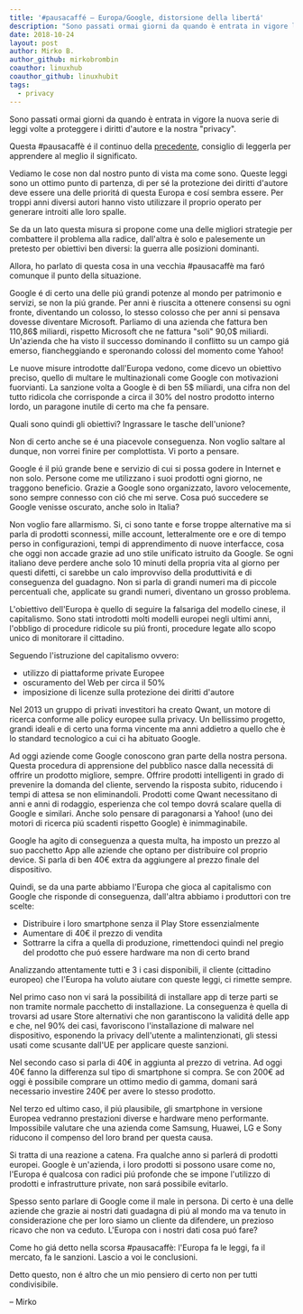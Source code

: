 ```yaml
---
title: '#pausacaffé – Europa/Google, distorsione della libertá'
description: "Sono passati ormai giorni da quando è entrata in vigore la nuova serie di leggi volte a proteggere i diritti d'autore e la nostra"
date: 2018-10-24
layout: post
author: Mirko B.
author_github: mirkobrombin
coauthor: linuxhub
coauthor_github: linuxhubit
tags:
  - privacy 
---
```

Sono passati ormai giorni da quando è entrata in vigore la nuova serie di leggi volte a proteggere i diritti d'autore e la nostra "privacy".

Questa #pausacaffè é il continuo della [precedente](https://linuxhub.it/%E2%98%95-pausacaffe-europa-google-in-posizione-dominante-e-giornalismo/), consiglio di leggerla per apprendere al meglio il significato.

Vediamo le cose non dal nostro punto di vista ma come sono. Queste leggi sono un ottimo punto di partenza, di per sé la protezione dei diritti d'autore deve essere una delle prioritá di questa Europa e cosí sembra essere. Per troppi anni diversi autori hanno visto utilizzare il proprio operato per generare introiti alle loro spalle.

Se da un lato questa misura si propone come una delle migliori strategie per combattere il problema alla radice, dall'altra è solo e palesemente un pretesto per obiettivi ben diversi: la guerra alle posizioni dominanti.

Allora, ho parlato di questa cosa in una vecchia #pausacaffè ma faró comunque il punto della situazione.

Google é di certo una delle piú grandi potenze al mondo per patrimonio e servizi, se non la piú grande. Per anni è riuscita a ottenere consensi su ogni fronte, diventando un colosso, lo stesso colosso che per anni si pensava dovesse diventare Microsoft. Parliamo di una azienda che fattura ben 110,86$ miliardi, rispetto Microsoft che ne fattura "soli" 90,0$ miliardi. Un'azienda che ha visto il successo dominando il conflitto su un campo giá emerso, fiancheggiando e speronando colossi del momento come Yahoo!

Le nuove misure introdotte dall'Europa vedono, come dicevo un obiettivo preciso, quello di multare le multinazionali come Google con motivazioni fuorvianti. La sanzione volta a Google è di ben 5$ miliardi, una cifra non del tutto ridicola che corrisponde a circa il 30% del nostro prodotto interno lordo, un paragone inutile di certo ma che fa pensare.

Quali sono quindi gli obiettivi? Ingrassare le tasche dell'unione?

Non di certo anche se é una piacevole conseguenza. Non voglio saltare al dunque, non vorrei finire per complottista. Vi porto a pensare.

Google é il piú grande bene e servizio di cui si possa godere in Internet e non solo. Persone come me utilizzano i suoi prodotti ogni giorno, ne traggono beneficio. Grazie a Google sono organizzato, lavoro velocemente, sono sempre connesso con ció che mi serve. Cosa puó succedere se Google venisse oscurato, anche solo in Italia?

Non voglio fare allarmismo. Si, ci sono tante e forse troppe alternative ma si parla di prodotti sconnessi, mille account, letteralmente ore e ore di tempo perso in configurazioni, tempi di apprendimento di nuove interfacce, cosa che oggi non accade grazie ad uno stile unificato istruito da Google. Se ogni italiano deve perdere anche solo 10 minuti della propria vita al giorno per questi difetti, ci sarebbe un calo improvviso della produttivitá e di conseguenza del guadagno. Non si parla di grandi numeri ma di piccole percentuali che, applicate su grandi numeri, diventano un grosso problema.

L'obiettivo dell'Europa è quello di seguire la falsariga del modello cinese, il capitalismo. Sono stati introdotti molti modelli europei negli ultimi anni, l'obbligo di procedure ridicole su piú fronti, procedure legate allo scopo unico di monitorare il cittadino.

Seguendo l'istruzione del capitalismo ovvero:

*   utilizzo di piattaforme private Europee
*   oscuramento del Web per circa il 50%
*   imposizione di licenze sulla protezione dei diritti d'autore

Nel 2013 un gruppo di privati investitori ha creato Qwant, un motore di ricerca conforme alle policy europee sulla privacy. Un bellissimo progetto, grandi ideali e di certo una forma vincente ma anni addietro a quello che è lo standard tecnologico a cui ci ha abituato Google.

Ad oggi aziende come Google conoscono gran parte della nostra persona. Questa procedura di apprensione del pubblico nasce dalla necessitá di offrire un prodotto migliore, sempre. Offrire prodotti intelligenti in grado di prevenire la domanda del cliente, servendo la risposta subito, riducendo i tempi di attesa se non eliminandoli. Prodotti come Qwant necessitano di anni e anni di rodaggio, esperienza che col tempo dovrá scalare quella di Google e similari. Anche solo pensare di paragonarsi a Yahoo! (uno dei motori di ricerca piú scadenti rispetto Google) è inimmaginabile.

Google ha agito di conseguenza a questa multa, ha imposto un prezzo al suo pacchetto App alle aziende che optano per distribuire col proprio device. Si parla di ben 40€ extra da aggiungere al prezzo finale del dispositivo.

Quindi, se da una parte abbiamo l'Europa che gioca al capitalismo con Google che risponde di conseguenza, dall'altra abbiamo i produttori con tre scelte:

*   Distribuire i loro smartphone senza il Play Store essenzialmente
*   Aumentare di 40€ il prezzo di vendita
*   Sottrarre la cifra a quella di produzione, rimettendoci quindi nel pregio del prodotto che puó essere hardware ma non di certo brand

Analizzando attentamente tutti e 3 i casi disponibili, il cliente (cittadino europeo) che l'Europa ha voluto aiutare con queste leggi, ci rimette sempre.

Nel primo caso non vi sará la possibilitá di installare app di terze parti se non tramite normale pacchetto di installazione. La conseguenza è quella di trovarsi ad usare Store alternativi che non garantiscono la validitá delle app e che, nel 90% dei casi, favoriscono l'installazione di malware nel dispositivo, esponendo la privacy dell'utente a malintenzionati, gli stessi usati come scusante dall'UE per applicare queste sanzioni.

Nel secondo caso si parla di 40€ in aggiunta al prezzo di vetrina. Ad oggi 40€ fanno la differenza sul tipo di smartphone si compra. Se con 200€ ad oggi è possibile comprare un ottimo medio di gamma, domani sará necessario investire 240€ per avere lo stesso prodotto.

Nel terzo ed ultimo caso, il piú plausibile, gli smartphone in versione Europea vedranno prestazioni diverse e hardware meno performante. Impossibile valutare che una azienda come Samsung, Huawei, LG e Sony riducono il compenso del loro brand per questa causa.

Si tratta di una reazione a catena. Fra qualche anno si parlerá di prodotti europei. Google è un'azienda, i loro prodotti si possono usare come no, l'Europa é qualcosa con radici piú profonde che se impone l'utilizzo di prodotti e infrastrutture private, non sará possibile evitarlo.

Spesso sento parlare di Google come il male in persona. Di certo è una delle aziende che grazie ai nostri dati guadagna di piú al mondo ma va tenuto in considerazione che per loro siamo un cliente da difendere, un prezioso ricavo che non va ceduto. L'Europa con i nostri dati cosa puó fare?

Come ho giá detto nella scorsa #pausacaffè: l'Europa fa le leggi, fa il mercato, fa le sanzioni. Lascio a voi le conclusioni.

Detto questo, non é altro che un mio pensiero di certo non per tutti condivisibile.

– Mirko